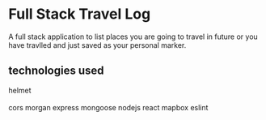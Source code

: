 # Full Stack Travel Log

A full stack application to list places you are going to travel in future or you have travlled and just saved as your personal marker.

## technologies used
helmet   
</br>
cors morgan express mongoose nodejs react mapbox eslint 


